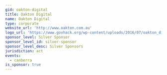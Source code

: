 ```yaml
---
gid: oakton-digital
title: Oakton Digital
name: Oakton Digital
type: corporate
website_url: 'http://www.oakton.com.au'
logo_url: 'https://www.govhack.org/wp-content/uploads/2016/07/oakton_digital.png'
sponsor_level: Silver Sponsor
sponsor_level_id: silver-sponsor
sponsor_level_desc: Silver Sponsors
jurisdiction: act
events:
  - canberra
is_sponsor: true
---
```

